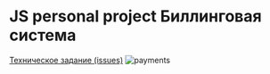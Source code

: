 # JS personal project Биллинговая система

[Техническое задание (issues)](https://drive.google.com/file/d/1OKPTmpCWyB4Jg6D1aRkzAPD8AwrYcXhM/view?usp=sharing)
![payments](./png/payments.png)
